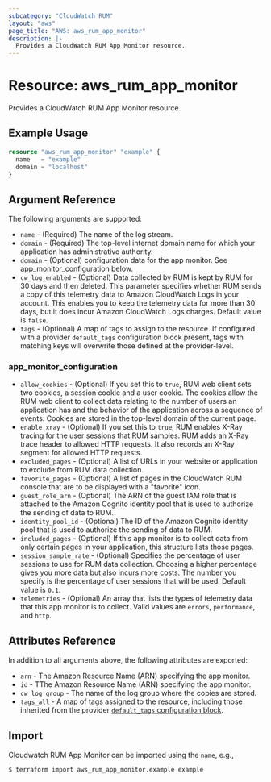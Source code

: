 ```yaml
---
subcategory: "CloudWatch RUM"
layout: "aws"
page_title: "AWS: aws_rum_app_monitor"
description: |-
  Provides a CloudWatch RUM App Monitor resource.
---
```


# Resource: aws_rum_app_monitor

Provides a CloudWatch RUM App Monitor resource.

## Example Usage

```terraform
resource "aws_rum_app_monitor" "example" {
  name   = "example"
  domain = "localhost"
}
```

## Argument Reference

The following arguments are supported:

* `name` - (Required) The name of the log stream.
* `domain` - (Required) The top-level internet domain name for which your application has administrative authority.
* `domain` - (Optional) configuration data for the app monitor. See app_monitor_configuration below.
* `cw_log_enabled` - (Optional) Data collected by RUM is kept by RUM for 30 days and then deleted. This parameter  specifies whether RUM sends a copy of this telemetry data to Amazon CloudWatch Logs in your account. This enables you to keep the telemetry data for more than 30 days, but it does incur Amazon CloudWatch Logs charges. Default value is `false`.
* `tags` - (Optional) A map of tags to assign to the resource. If configured with a provider `default_tags` configuration block present, tags with matching keys will overwrite those defined at the provider-level.

### app_monitor_configuration

* `allow_cookies` - (Optional) If you set this to `true`, RUM web client sets two cookies, a session cookie  and a user cookie. The cookies allow the RUM web client to collect data relating to the number of users an application has and the behavior of the application across a sequence of events. Cookies are stored in the top-level domain of the current page.
* `enable_xray` - (Optional) If you set this to `true`, RUM enables X-Ray tracing for the user sessions  that RUM samples. RUM adds an X-Ray trace header to allowed HTTP requests. It also records an X-Ray segment for allowed HTTP requests.
* `excluded_pages` - (Optional) A list of URLs in your website or application to exclude from RUM data collection.
* `favorite_pages` - (Optional) A list of pages in the CloudWatch RUM console that are to be displayed with a "favorite" icon.
* `guest_role_arn` - (Optional) The ARN of the guest IAM role that is attached to the Amazon Cognito identity pool that is used to authorize the sending of data to RUM.
* `identity_pool_id` - (Optional) The ID of the Amazon Cognito identity pool that is used to authorize the sending of data to RUM.
* `included_pages` - (Optional)  If this app monitor is to collect data from only certain pages in your application, this structure lists those pages.
* `session_sample_rate` - (Optional) Specifies the percentage of user sessions to use for RUM data collection. Choosing a higher percentage gives you more data but also incurs more costs. The number you specify is the percentage of user sessions that will be used. Default value is `0.1`.
* `telemetries` - (Optional) An array that lists the types of telemetry data that this app monitor is to collect. Valid values are `errors`, `performance`, and `http`.

## Attributes Reference

In addition to all arguments above, the following attributes are exported:

* `arn` - The Amazon Resource Name (ARN) specifying the app monitor.
* `id` - TThe Amazon Resource Name (ARN) specifying the app monitor.
* `cw_log_group` - The name of the log group where the copies are stored.
* `tags_all` - A map of tags assigned to the resource, including those inherited from the provider [`default_tags` configuration block](/docs/providers/aws/index.html#default_tags-configuration-block).

## Import

Cloudwatch RUM App Monitor can be imported using the `name`, e.g.,

```
$ terraform import aws_rum_app_monitor.example example
```
